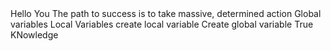 <o>
Hello You
The path to success is to take massive, determined action
Global variables
Local Variables
create local variable
Create global variable
True KNowledge
